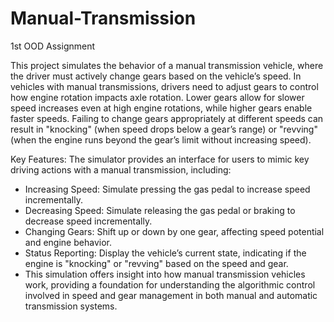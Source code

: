 # Manual-Transmission
1st OOD Assignment

This project simulates the behavior of a manual transmission vehicle, where the driver must actively change gears based on the vehicle’s speed. In vehicles with manual transmissions, drivers need to adjust gears to control how engine rotation impacts axle rotation. Lower gears allow for slower speed increases even at high engine rotations, while higher gears enable faster speeds. Failing to change gears appropriately at different speeds can result in "knocking" (when speed drops below a gear’s range) or "revving" (when the engine runs beyond the gear’s limit without increasing speed).

Key Features:
The simulator provides an interface for users to mimic key driving actions with a manual transmission, including:

- Increasing Speed: Simulate pressing the gas pedal to increase speed incrementally.
- Decreasing Speed: Simulate releasing the gas pedal or braking to decrease speed incrementally.
- Changing Gears: Shift up or down by one gear, affecting speed potential and engine behavior.
- Status Reporting: Display the vehicle’s current state, indicating if the engine is "knocking" or "revving" based on the speed and gear.
- This simulation offers insight into how manual transmission vehicles work, providing a foundation for understanding the algorithmic control involved in speed and gear management in both manual and automatic transmission systems.
